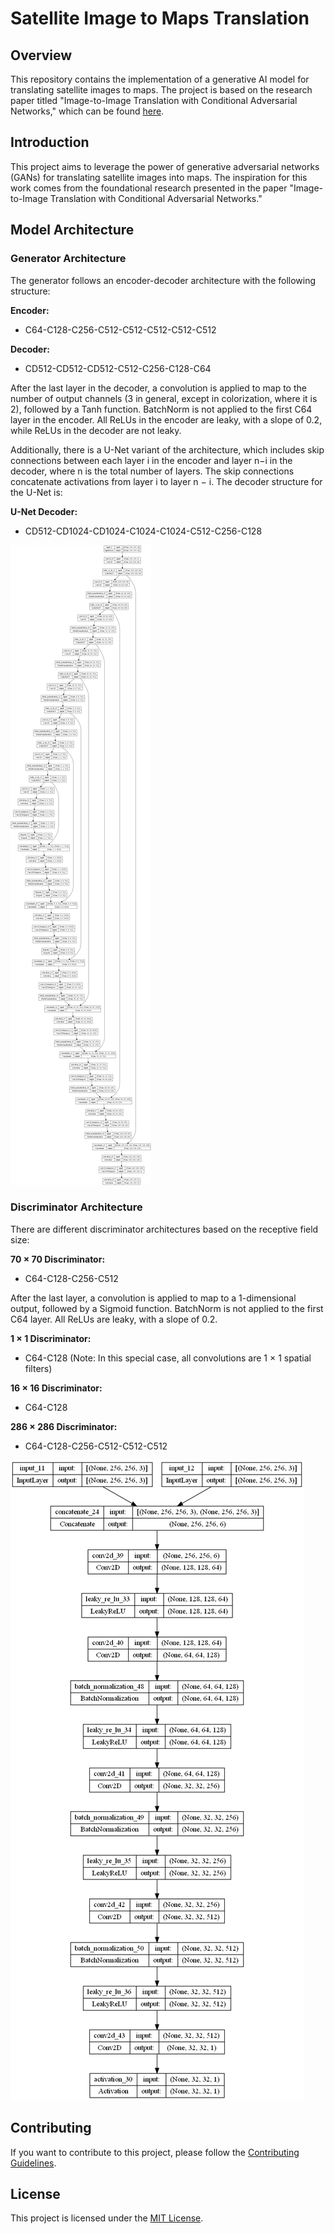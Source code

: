 # Satellite Image to Maps Translation

## Overview

This repository contains the implementation of a generative AI model for translating satellite images to maps. The project is based on the research paper titled "Image-to-Image Translation with Conditional Adversarial Networks," which can be found [here](https://arxiv.org/abs/1611.07004).

## Introduction

This project aims to leverage the power of generative adversarial networks (GANs) for translating satellite images into maps. The inspiration for this work comes from the foundational research presented in the paper "Image-to-Image Translation with Conditional Adversarial Networks."

## Model Architecture

### Generator Architecture

The generator follows an encoder-decoder architecture with the following structure:

**Encoder:**
- C64-C128-C256-C512-C512-C512-C512-C512

**Decoder:**
- CD512-CD512-CD512-C512-C256-C128-C64

After the last layer in the decoder, a convolution is applied to map to the number of output channels (3 in general, except in colorization, where it is 2), followed by a Tanh function. BatchNorm is not applied to the first C64 layer in the encoder. All ReLUs in the encoder are leaky, with a slope of 0.2, while ReLUs in the decoder are not leaky.

Additionally, there is a U-Net variant of the architecture, which includes skip connections between each layer i in the encoder and layer n−i in the decoder, where n is the total number of layers. The skip connections concatenate activations from layer i to layer n − i. The decoder structure for the U-Net is:

**U-Net Decoder:**
- CD512-CD1024-CD1024-C1024-C1024-C512-C256-C128

  
![Generator](gen_model.png)

### Discriminator Architecture

There are different discriminator architectures based on the receptive field size:

**70 × 70 Discriminator:**
- C64-C128-C256-C512

After the last layer, a convolution is applied to map to a 1-dimensional output, followed by a Sigmoid function. BatchNorm is not applied to the first C64 layer. All ReLUs are leaky, with a slope of 0.2.

**1 × 1 Discriminator:**
- C64-C128 (Note: In this special case, all convolutions are 1 × 1 spatial filters)

**16 × 16 Discriminator:**
- C64-C128

**286 × 286 Discriminator:**
- C64-C128-C256-C512-C512-C512
  
![Discriminator](disc_model.png)


## Contributing

If you want to contribute to this project, please follow the [Contributing Guidelines](CONTRIBUTING.md).

## License

This project is licensed under the [MIT License](LICENSE).

